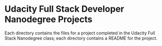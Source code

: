 # Udacity Full Stack Developer Nanodegree Projects

Each directory contains the files for a project completed in the Udacity 
Full Stack Nanodegree class; each directory contains a README for the project.